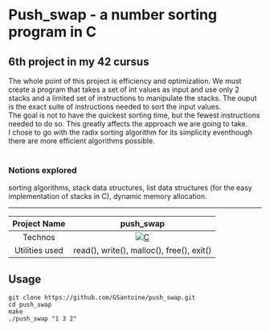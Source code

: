 # Push_swap - a number sorting program in C

## 6th project in my 42 cursus
The whole point of this project is efficiency and optimization. We must create a program that takes a set of int values as input and use only 2 stacks and a limited set of instructions to manipulate the stacks. The ouput is the exact suite of instructions needed to sort the input values.<br>
The goal is not to have the quickest sorting time, but the fewest instructions needed to do so. This greatly affects the approach we are going to take.<br>
I chose to go with the radix sorting algorithm for its simplicity eventhough there are more efficient algorithms possible.<br><br>
### Notions explored
sorting algorithms, stack data structures, list data structures (for the easy implementation of stacks in C), dynamic memory allocation.

---

| Project Name | push_swap |
| :-: | :-: |
| Technos | <a href="#"><img alt="C" src="https://custom-icon-badges.demolab.com/badge/C-03599C.svg?logo=c-in-hexagon&logoColor=white&style=for-the-badge"></a> |
| Utilities used | read(), write(), malloc(), free(), exit() |

## Usage
```
git clone https://github.com/GSantoine/push_swap.git
cd push_swap
make
./push_swap "1 3 2"
```
